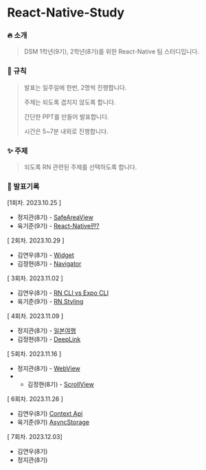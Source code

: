 # React-Native-Study

### 🔥 소개

> DSM 1학년(9기), 2학년(8기)를 위한 React-Native 팀 스터디입니다.

### 📘 규칙

> 발표는 일주일에 한번, 2명씩 진행합니다.
>
> 주제는 되도록 겹치지 않도록 합니다.
>
> 간단한 PPT를 만들어 발표합니다.
>
> 시간은 5~7분 내외로 진행합니다.
### ✨ 주제

> 되도록 RN 관련된 주제를 선택하도록 합니다.
### 📖 발표기록

[1회차. 2023.10.25 ]

* 정지관(8기) - [SafeAreaView](2023.10.25/정지관(8기))
* 육기준(9기) - [React-Native란?](2023.10.25/육기준(9기))

[ 2회차. 2023.10.29 ]

* 김연우(8기) - [Widget](2023.10.29/김연우(8기))
* 김정현(8기) - [Navigator](2023.10.29/김정현(8기))

[ 3회차. 2023.11.02 ]

* 김연우(8기) - [RN CLI vs Expo CLI](2023.11.06/김연우(8기))
* 육기준(9기) - [RN Styling](2023.11.06/육기준(9기))

[ 4회차. 2023.11.09 ]

* 정지관(8기) - [일본여행](2023.11.09/정지관(8기))
* 김정현(8기) - [DeepLink](2023.11.09/김정현(8기))

[ 5회차. 2023.11.16 ]

* 정지관(8기) -  [WebView](2023.11.16/정지관(8기))
* * 김정현(8기) - [ScrollView](2023.11.16/김정현(8기))


[ 6회차. 2023.11.26 ]

* 김연우(8기) [Context Api](2023.11.26/김연우(8기))
* 육기준(9기) [AsyncStorage](2023.11.26/육기준(9기))

[ 7회차. 2023.12.03]

* 김연우(8기) []()
* 정지관(8기) []()
